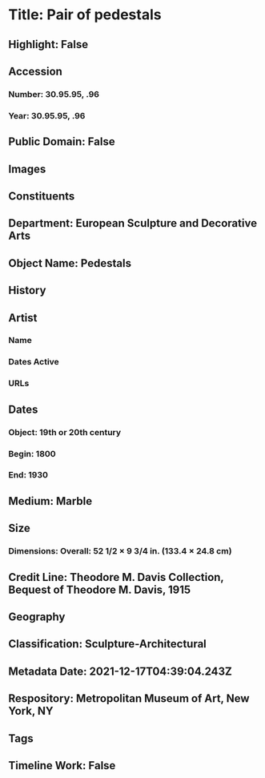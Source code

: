 # Title: Pair of pedestals
## Highlight: False
## Accession
### Number: 30.95.95, .96
### Year: 30.95.95, .96
## Public Domain: False
## Images
## Constituents
## Department: European Sculpture and Decorative Arts
## Object Name: Pedestals
## History
## Artist
### Name
### Dates Active
### URLs
## Dates
### Object: 19th or 20th century
### Begin: 1800
### End: 1930
## Medium: Marble
## Size
### Dimensions: Overall: 52 1/2 × 9 3/4 in. (133.4 × 24.8 cm)
## Credit Line: Theodore M. Davis Collection, Bequest of Theodore M. Davis, 1915
## Geography
## Classification: Sculpture-Architectural
## Metadata Date: 2021-12-17T04:39:04.243Z
## Respository: Metropolitan Museum of Art, New York, NY
## Tags
## Timeline Work: False